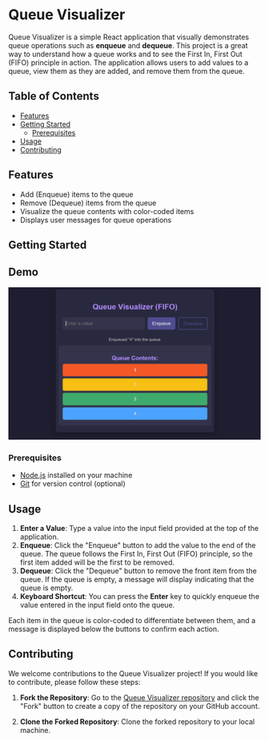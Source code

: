 # Queue Visualizer

Queue Visualizer is a simple React application that visually demonstrates queue operations such as **enqueue** and **dequeue**. This project is a great way to understand how a queue works and to see the First In, First Out (FIFO) principle in action. The application allows users to add values to a queue, view them as they are added, and remove them from the queue.

## Table of Contents
- [Features](#features)
- [Getting Started](#getting-started)
  - [Prerequisites](#prerequisites)
- [Usage](#usage)
- [Contributing](#contributing)

## Features
- Add (Enqueue) items to the queue
- Remove (Dequeue) items from the queue
- Visualize the queue contents with color-coded items
- Displays user messages for queue operations

## Getting Started

## Demo
![alt text]({FA298845-BC4E-48B2-99B6-DACF6DB5A698}.png)

### Prerequisites
- [Node.js](https://nodejs.org/) installed on your machine
- [Git](https://git-scm.com/) for version control (optional)

## Usage
1. **Enter a Value**: Type a value into the input field provided at the top of the application.
2. **Enqueue**: Click the "Enqueue" button to add the value to the end of the queue. The queue follows the First In, First Out (FIFO) principle, so the first item added will be the first to be removed.
3. **Dequeue**: Click the "Dequeue" button to remove the front item from the queue. If the queue is empty, a message will display indicating that the queue is empty.
4. **Keyboard Shortcut**: You can press the **Enter** key to quickly enqueue the value entered in the input field onto the queue.

Each item in the queue is color-coded to differentiate between them, and a message is displayed below the buttons to confirm each action.

## Contributing
We welcome contributions to the Queue Visualizer project! If you would like to contribute, please follow these steps:

1. **Fork the Repository**: Go to the [Queue Visualizer repository](https://github.com/Balaji91221/queue-visualizer) and click the "Fork" button to create a copy of the repository on your GitHub account.

2. **Clone the Forked Repository**: Clone the forked repository to your local machine.

